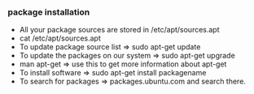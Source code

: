 ### package installation 
* All your package sources are stored in /etc/apt/sources.apt
* cat /etc/apt/sources.apt
* To update package source list => sudo apt-get update
* To update the packages on our system => sudo apt-get upgrade
* man apt-get  => use this to get more information about apt-get
* To install software => sudo apt-get install packagename
* To search for packages => packages.ubuntu.com and search there.

